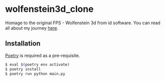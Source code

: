 # wolfenstein3d_clone
Homage to the original FPS - Wolfenstein 3d from id software. You can read all about my journey [here](https://circleinaspiral.com/posts/wolfenstein/).

## Installation 


[Poetry](https://python-poetry.org/docs/#installation) is required as a pre-requisite.

```bash
$ eval $(poetry env activate)
$ poetry install
$ poetry run python main.py
```

